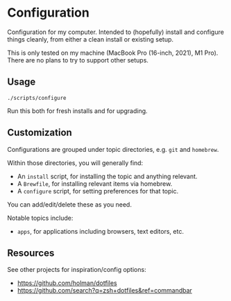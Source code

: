 # Configuration

Configuration for my computer.
Intended to (hopefully) install and configure things cleanly, from either a clean install or existing setup.

This is only tested on my machine (MacBook Pro (16-inch, 2021), M1 Pro).
There are no plans to try to support other setups.

## Usage

```shell
./scripts/configure
```

Run this both for fresh installs and for upgrading.

## Customization

Configurations are grouped under topic directories, e.g. `git` and `homebrew`.

Within those directories, you will generally find:

- An `install` script, for installing the topic and anything relevant.
- A `Brewfile`, for installing relevant items via homebrew.
- A `configure` script, for setting preferences for that topic.

You can add/edit/delete these as you need.

Notable topics include:

- `apps`, for applications including browsers, text editors, etc.

## Resources

See other projects for inspiration/config options:

- https://github.com/holman/dotfiles
- https://github.com/search?q=zsh+dotfiles&ref=commandbar
